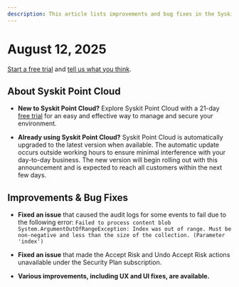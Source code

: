 ```yaml
---
description: This article lists improvements and bug fixes in the Syskit Point Cloud version 2025.4.104.1
---
```


# August 12, 2025

[Start a free trial](https://www.syskit.com/products/point/free-trial/) and [tell us what you think](https://www.syskit.com/company/contact-us/).

## About Syskit Point Cloud

* **New to Syskit Point Cloud?** Explore Syskit Point Cloud with a 21-day [free trial](https://www.syskit.com/products/point/free-trial/) for an easy and effective way to manage and secure your environment.

* **Already using Syskit Point Cloud?** Syskit Point Cloud is automatically upgraded to the latest version when available. The automatic update occurs outside working hours to ensure minimal interference with your day-to-day business. The new version will begin rolling out with this announcement and is expected to reach all customers within the next few days.

## Improvements & Bug Fixes 

* **Fixed an issue** that caused the audit logs for some events to fail due to the following error: `Failed to process content blob
System.ArgumentOutOfRangeException: Index was out of range. Must be non-negative and less than the size of the collection. (Parameter 'index')`

* **Fixed an issue** that made the Accept Risk and Undo Accept Risk actions unavailable under the Security Plan subscription.

* **Various improvements, including UX and UI fixes, are available.**

